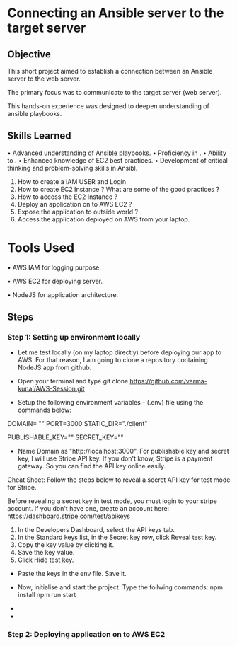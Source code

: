 # Connecting an Ansible server to the target server

## Objective

This short project aimed to establish a connection between an Ansible server to the web server. 

The primary focus was to  communicate to the target server (web server). 

This hands-on experience was designed to deepen understanding of ansible playbooks.

## Skills Learned

•   Advanced understanding of Ansible playbooks.
•   Proficiency in  .
•   Ability to  .
•   Enhanced knowledge of EC2 best practices.
•   Development of critical thinking and problem-solving skills in Ansibl.

1. How to create a IAM USER and Login 
2. How to create EC2 Instance ? What are some of the good practices ?
3. How to access the EC2 Instance ?
4. Deploy an application on to AWS EC2 ?
5. Expose the application to outside world ?
6. Access the application deployed on AWS from your laptop.

# Tools Used

•   AWS IAM for logging purpose.

•   AWS EC2 for deploying server.

•   NodeJS for application architecture.

## Steps

### Step 1: Setting up environment locally

- Let me test locally (on my laptop directly) before deploying our app to AWS. For that reason, I am going to clone a repository containing NodeJS app from github. 

- Open your terminal and type git clone https://github.com/verma-kunal/AWS-Session.git

- Setup the following environment variables - (.env) file using the commands below:

DOMAIN= ""
PORT=3000
STATIC_DIR="./client"

PUBLISHABLE_KEY=""
SECRET_KEY=""

- Name Domain as "http://localhost:3000". For publishable key and secret key, I will use Stripe API key. If you don't know, Stripe is a payment gateway. So you can find the API key online easily. 

Cheat Sheet: Follow the steps below to reveal a secret API key for test mode for Stripe.

Before revealing a secret key in test mode, you must login to your stripe account. If you don't have one, create an account here: https://dashboard.stripe.com/test/apikeys 

1. In the Developers Dashboard, select the API keys tab.
2. In the Standard keys list, in the Secret key row, click Reveal test key.
3. Copy the key value by clicking it.
4. Save the key value.
5. Click Hide test key.

- Paste the keys in the env file. Save it. 

- Now, initialise and start the project. Type the follwing commands:
npm install
npm run start

- 

- 

### Step 2: Deploying application on to AWS EC2


